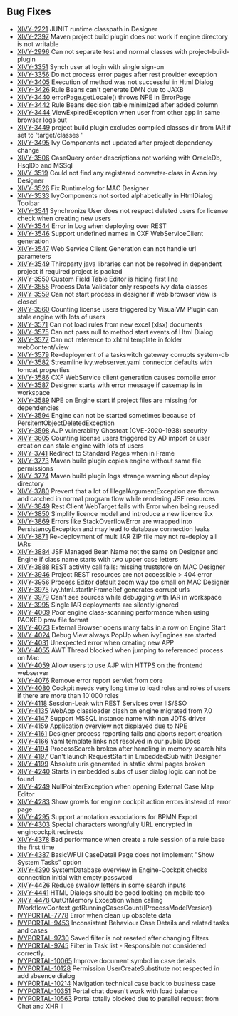 ## Bug Fixes

* [XIVY-2221](https://jira.axonivy.com/jira/browse/XIVY-2221) JUNIT runtime classpath in Designer 
* [XIVY-2397](https://jira.axonivy.com/jira/browse/XIVY-2397) Maven project build plugin does not work if engine directory is not writable 
* [XIVY-2996](https://jira.axonivy.com/jira/browse/XIVY-2996) Can not separate test and normal classes with project-build-plugin 
* [XIVY-3351](https://jira.axonivy.com/jira/browse/XIVY-3351) Synch user at login with single sign-on 
* [XIVY-3356](https://jira.axonivy.com/jira/browse/XIVY-3356) Do not process error pages after rest provider exception 
* [XIVY-3405](https://jira.axonivy.com/jira/browse/XIVY-3405) Execution of method was not successful in Html Dialog 
* [XIVY-3426](https://jira.axonivy.com/jira/browse/XIVY-3426) Rule Beans can't generate DMN due to JAXB 
* [XIVY-3440](https://jira.axonivy.com/jira/browse/XIVY-3440) errorPage.getLocale() throws NPE in ErrorPage 
* [XIVY-3442](https://jira.axonivy.com/jira/browse/XIVY-3442) Rule Beans decision table minimized after added column 
* [XIVY-3444](https://jira.axonivy.com/jira/browse/XIVY-3444) ViewExpiredException when user from other app in same browser logs out 
* [XIVY-3449](https://jira.axonivy.com/jira/browse/XIVY-3449) project build plugin excludes compiled classes dir from IAR if set to 'target/classes ' 
* [XIVY-3495](https://jira.axonivy.com/jira/browse/XIVY-3495) Ivy Components not updated after project dependency change 
* [XIVY-3506](https://jira.axonivy.com/jira/browse/XIVY-3506) CaseQuery order descriptions not working with OracleDb, HsqlDb and MSSql 
* [XIVY-3519](https://jira.axonivy.com/jira/browse/XIVY-3519) Could not find any registered converter-class in Axon.ivy Designer 
* [XIVY-3526](https://jira.axonivy.com/jira/browse/XIVY-3526) Fix Runtimelog for MAC Designer 
* [XIVY-3533](https://jira.axonivy.com/jira/browse/XIVY-3533) IvyComponents not sorted alphabetically in HtmlDialog Toolbar 
* [XIVY-3541](https://jira.axonivy.com/jira/browse/XIVY-3541) Synchronize User does not respect deleted users for license check when creating new users 
* [XIVY-3544](https://jira.axonivy.com/jira/browse/XIVY-3544) Error in Log when deploying over REST 
* [XIVY-3546](https://jira.axonivy.com/jira/browse/XIVY-3546) Support undefined names in CXF WebServiceClient generation 
* [XIVY-3547](https://jira.axonivy.com/jira/browse/XIVY-3547) Web Service Client Generation can not handle url parameters 
* [XIVY-3549](https://jira.axonivy.com/jira/browse/XIVY-3549) Thirdparty java libraries can not be resolved in dependent project if required project is packed 
* [XIVY-3550](https://jira.axonivy.com/jira/browse/XIVY-3550) Custom Field Table Editor is hiding first line 
* [XIVY-3555](https://jira.axonivy.com/jira/browse/XIVY-3555) Process Data Validator only respects ivy data classes 
* [XIVY-3559](https://jira.axonivy.com/jira/browse/XIVY-3559) Can not start process in designer if web browser view is closed 
* [XIVY-3560](https://jira.axonivy.com/jira/browse/XIVY-3560) Counting license users triggered by VisualVM Plugin can stale engine with lots of users 
* [XIVY-3571](https://jira.axonivy.com/jira/browse/XIVY-3571) Can not load rules from new excel (xlsx) documents 
* [XIVY-3575](https://jira.axonivy.com/jira/browse/XIVY-3575) Can not pass null to method start events of Html Dialog 
* [XIVY-3577](https://jira.axonivy.com/jira/browse/XIVY-3577) Can not reference to xhtml template in folder webContent/view 
* [XIVY-3579](https://jira.axonivy.com/jira/browse/XIVY-3579) Re-deployment of a taskswitch gateway corrupts system-db 
* [XIVY-3582](https://jira.axonivy.com/jira/browse/XIVY-3582) Streamline ivy.webserver.yaml connector defaults with tomcat properties 
* [XIVY-3586](https://jira.axonivy.com/jira/browse/XIVY-3586) CXF WebService client generation causes compile error 
* [XIVY-3587](https://jira.axonivy.com/jira/browse/XIVY-3587) Designer starts with error message if casemap is in workspace 
* [XIVY-3589](https://jira.axonivy.com/jira/browse/XIVY-3589) NPE on Engine start if project files are missing for dependencies 
* [XIVY-3594](https://jira.axonivy.com/jira/browse/XIVY-3594)  Engine can not be started sometimes because of PersitentObjectDeletedException 
* [XIVY-3598](https://jira.axonivy.com/jira/browse/XIVY-3598) AJP vulnerabilty Ghostcat (CVE-2020-1938) <span class="badge badge-pill badge-success">security</span>
* [XIVY-3605](https://jira.axonivy.com/jira/browse/XIVY-3605) Counting license users triggered by AD import or user creation can stale engine with lots of users 
* [XIVY-3741](https://jira.axonivy.com/jira/browse/XIVY-3741) Redirect to Standard Pages when in Frame 
* [XIVY-3773](https://jira.axonivy.com/jira/browse/XIVY-3773) Maven build plugin copies engine without same file permissions 
* [XIVY-3774](https://jira.axonivy.com/jira/browse/XIVY-3774) Maven build plugin logs strange warning about deploy directory  
* [XIVY-3780](https://jira.axonivy.com/jira/browse/XIVY-3780) Prevent that a lot of IllegalArgumentException are thrown and catched in normal program flow while rendering JSF resources 
* [XIVY-3849](https://jira.axonivy.com/jira/browse/XIVY-3849) Rest Client WebTarget fails with Error when being reused 
* [XIVY-3850](https://jira.axonivy.com/jira/browse/XIVY-3850) Simplify licence model and introduce a new licence 9.x 
* [XIVY-3869](https://jira.axonivy.com/jira/browse/XIVY-3869) Errors like StackOverflowError are wrapped into PersistencyException and may lead to database connection leaks 
* [XIVY-3871](https://jira.axonivy.com/jira/browse/XIVY-3871) Re-deployment of multi IAR ZIP file may not re-deploy all IARs 
* [XIVY-3884](https://jira.axonivy.com/jira/browse/XIVY-3884) JSF Managed Bean Name not the same on Designer and Engine if class name starts with two upper case letters 
* [XIVY-3888](https://jira.axonivy.com/jira/browse/XIVY-3888) REST activity call fails: missing truststore on MAC Designer 
* [XIVY-3946](https://jira.axonivy.com/jira/browse/XIVY-3946) Project REST resources are not accessible > 404 error 
* [XIVY-3956](https://jira.axonivy.com/jira/browse/XIVY-3956) Process Editor default zoom way too small on MAC Designer 
* [XIVY-3975](https://jira.axonivy.com/jira/browse/XIVY-3975) ivy.html.startInFrameRef generates corrupt urls 
* [XIVY-3979](https://jira.axonivy.com/jira/browse/XIVY-3979) Can't see sources while debugging with IAR in workspace 
* [XIVY-3995](https://jira.axonivy.com/jira/browse/XIVY-3995) Single IAR deployments are silently ignored 
* [XIVY-4009](https://jira.axonivy.com/jira/browse/XIVY-4009) Poor engine class-scanning performance when using PACKED pmv file format 
* [XIVY-4023](https://jira.axonivy.com/jira/browse/XIVY-4023) External Browser opens many tabs in a row on Engine Start 
* [XIVY-4024](https://jira.axonivy.com/jira/browse/XIVY-4024) Debug View always PopUp when ivyEngines are started 
* [XIVY-4031](https://jira.axonivy.com/jira/browse/XIVY-4031) Unexpected error when creating new APP 
* [XIVY-4055](https://jira.axonivy.com/jira/browse/XIVY-4055) AWT Thread blocked when jumping to referenced process on Mac 
* [XIVY-4059](https://jira.axonivy.com/jira/browse/XIVY-4059) Allow users to use AJP with HTTPS on the frontend webserver 
* [XIVY-4076](https://jira.axonivy.com/jira/browse/XIVY-4076) Remove error report servlet from core 
* [XIVY-4080](https://jira.axonivy.com/jira/browse/XIVY-4080) Cockpit needs very long time to load roles and roles of users if there are more than 10'000 roles 
* [XIVY-4118](https://jira.axonivy.com/jira/browse/XIVY-4118) Session-Leak with REST Services over IIS/SSO 
* [XIVY-4135](https://jira.axonivy.com/jira/browse/XIVY-4135) WebApp classloader clash on engine migrated from 7.0 
* [XIVY-4147](https://jira.axonivy.com/jira/browse/XIVY-4147) Support MSSQL instance name with non JDTS driver 
* [XIVY-4159](https://jira.axonivy.com/jira/browse/XIVY-4159) Application overview not displayed due to NPE 
* [XIVY-4161](https://jira.axonivy.com/jira/browse/XIVY-4161) Designer process reporting fails and aborts report creation 
* [XIVY-4166](https://jira.axonivy.com/jira/browse/XIVY-4166) Yaml template links not resolved in our public Docs 
* [XIVY-4194](https://jira.axonivy.com/jira/browse/XIVY-4194) ProcessSearch broken after handling in memory search hits 
* [XIVY-4197](https://jira.axonivy.com/jira/browse/XIVY-4197) Can't launch RequestStart in EmbeddedSub with Designer 
* [XIVY-4199](https://jira.axonivy.com/jira/browse/XIVY-4199) Absolute uris generated in static xhtml pages broken 
* [XIVY-4240](https://jira.axonivy.com/jira/browse/XIVY-4240) Starts in embedded subs of user dialog logic can not be found 
* [XIVY-4249](https://jira.axonivy.com/jira/browse/XIVY-4249) NullPointerException when opening External Case Map Editor 
* [XIVY-4283](https://jira.axonivy.com/jira/browse/XIVY-4283) Show growls for engine cockpit action errors instead of error page 
* [XIVY-4295](https://jira.axonivy.com/jira/browse/XIVY-4295) Support annotation associations for BPMN Export 
* [XIVY-4303](https://jira.axonivy.com/jira/browse/XIVY-4303) Special characters wrongfully URL encrypted in engincockpit redirects 
* [XIVY-4378](https://jira.axonivy.com/jira/browse/XIVY-4378) Bad performance when create a rule session of a rule base the first time 
* [XIVY-4387](https://jira.axonivy.com/jira/browse/XIVY-4387) BasicWFUI CaseDetail Page does not implement "Show System Tasks" option 
* [XIVY-4390](https://jira.axonivy.com/jira/browse/XIVY-4390) SystemDatabase overview in Engine-Cockpit checks connection initial with empty password 
* [XIVY-4426](https://jira.axonivy.com/jira/browse/XIVY-4426) Reduce swallow letters in some search inputs  
* [XIVY-4441](https://jira.axonivy.com/jira/browse/XIVY-4441) HTML Dialogs should be good looking on mobile too 
* [XIVY-4478](https://jira.axonivy.com/jira/browse/XIVY-4478) OutOfMemory Exception when calling IWorkflowContext.getRunningCasesCount(IProcessModelVersion) 
* [IVYPORTAL-7778](https://jira.axonivy.com/jira/browse/IVYPORTAL-7778) Error when clean up obsolete data 
* [IVYPORTAL-9453](https://jira.axonivy.com/jira/browse/IVYPORTAL-9453) Inconsistent Behaviour Case Details and related tasks and cases 
* [IVYPORTAL-9730](https://jira.axonivy.com/jira/browse/IVYPORTAL-9730) Saved filter is not reseted after changing filters 
* [IVYPORTAL-9745](https://jira.axonivy.com/jira/browse/IVYPORTAL-9745) Filter in Task list - Responsible not considered correctly.  
* [IVYPORTAL-10065](https://jira.axonivy.com/jira/browse/IVYPORTAL-10065) Improve document symbol in case details 
* [IVYPORTAL-10128](https://jira.axonivy.com/jira/browse/IVYPORTAL-10128) Permission UserCreateSubstitute not respected in add absence dialog 
* [IVYPORTAL-10214](https://jira.axonivy.com/jira/browse/IVYPORTAL-10214) Navigation technical case back to business case 
* [IVYPORTAL-10351](https://jira.axonivy.com/jira/browse/IVYPORTAL-10351) Portal chat doesn't work with load balance 
* [IVYPORTAL-10563](https://jira.axonivy.com/jira/browse/IVYPORTAL-10563) Portal totally blocked due to parallel request from Chat and XHR II 
